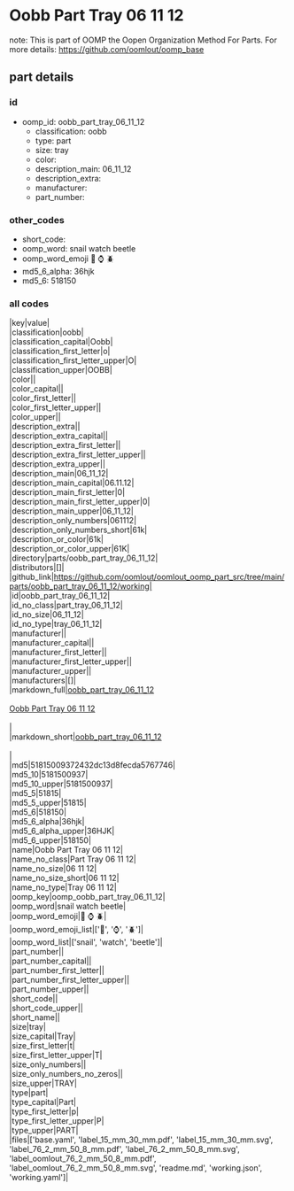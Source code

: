 # Oobb Part Tray 06 11 12  

note: This is part of OOMP the Oopen Organization Method For Parts. For more details: https://github.com/oomlout/oomp_base

##  part details





### id
* oomp_id: oobb_part_tray_06_11_12
  * classification: oobb
  * type: part
  * size: tray
  * color: 
  * description_main: 06_11_12
  * description_extra: 
  * manufacturer: 
  * part_number: 

### other_codes
* short_code: 
* oomp_word: snail watch beetle
* oomp_word_emoji :snail: :watch: :beetle:
* md5_6_alpha: 36hjk
* md5_6: 518150

### all codes 
|key|value|  
|classification|oobb|  
|classification_capital|Oobb|  
|classification_first_letter|o|  
|classification_first_letter_upper|O|  
|classification_upper|OOBB|  
|color||  
|color_capital||  
|color_first_letter||  
|color_first_letter_upper||  
|color_upper||  
|description_extra||  
|description_extra_capital||  
|description_extra_first_letter||  
|description_extra_first_letter_upper||  
|description_extra_upper||  
|description_main|06_11_12|  
|description_main_capital|06.11.12|  
|description_main_first_letter|0|  
|description_main_first_letter_upper|0|  
|description_main_upper|06_11_12|  
|description_only_numbers|061112|  
|description_only_numbers_short|61k|  
|description_or_color|61k|  
|description_or_color_upper|61K|  
|directory|parts/oobb_part_tray_06_11_12|  
|distributors|[]|  
|github_link|https://github.com/oomlout/oomlout_oomp_part_src/tree/main/parts/oobb_part_tray_06_11_12/working|  
|id|oobb_part_tray_06_11_12|  
|id_no_class|part_tray_06_11_12|  
|id_no_size|06_11_12|  
|id_no_type|tray_06_11_12|  
|manufacturer||  
|manufacturer_capital||  
|manufacturer_first_letter||  
|manufacturer_first_letter_upper||  
|manufacturer_upper||  
|manufacturers|[]|  
|markdown_full|[oobb_part_tray_06_11_12](https://github.com/oomlout/oomlout_oomp_part_src/tree/main/parts/oobb_part_tray_06_11_12/working)<br>[](https://github.com/oomlout/oomlout_oomp_part_src/tree/main/parts/oobb_part_tray_06_11_12/working)<br>[Oobb Part Tray 06 11 12](https://github.com/oomlout/oomlout_oomp_part_src/tree/main/parts/oobb_part_tray_06_11_12/working)<br><br>|  
|markdown_short|[oobb_part_tray_06_11_12](https://github.com/oomlout/oomlout_oomp_part_src/tree/main/parts/oobb_part_tray_06_11_12/working)<br><br>|  
|md5|51815009372432dc13d8fecda5767746|  
|md5_10|5181500937|  
|md5_10_upper|5181500937|  
|md5_5|51815|  
|md5_5_upper|51815|  
|md5_6|518150|  
|md5_6_alpha|36hjk|  
|md5_6_alpha_upper|36HJK|  
|md5_6_upper|518150|  
|name|Oobb Part Tray 06 11 12|  
|name_no_class|Part Tray 06 11 12|  
|name_no_size|06 11 12|  
|name_no_size_short|06 11 12|  
|name_no_type|Tray 06 11 12|  
|oomp_key|oomp_oobb_part_tray_06_11_12|  
|oomp_word|snail watch beetle|  
|oomp_word_emoji|:snail: :watch: :beetle:|  
|oomp_word_emoji_list|[':snail:', ':watch:', ':beetle:']|  
|oomp_word_list|['snail', 'watch', 'beetle']|  
|part_number||  
|part_number_capital||  
|part_number_first_letter||  
|part_number_first_letter_upper||  
|part_number_upper||  
|short_code||  
|short_code_upper||  
|short_name||  
|size|tray|  
|size_capital|Tray|  
|size_first_letter|t|  
|size_first_letter_upper|T|  
|size_only_numbers||  
|size_only_numbers_no_zeros||  
|size_upper|TRAY|  
|type|part|  
|type_capital|Part|  
|type_first_letter|p|  
|type_first_letter_upper|P|  
|type_upper|PART|  
|files|['base.yaml', 'label_15_mm_30_mm.pdf', 'label_15_mm_30_mm.svg', 'label_76_2_mm_50_8_mm.pdf', 'label_76_2_mm_50_8_mm.svg', 'label_oomlout_76_2_mm_50_8_mm.pdf', 'label_oomlout_76_2_mm_50_8_mm.svg', 'readme.md', 'working.json', 'working.yaml']|  
